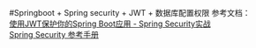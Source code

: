 #Springboot + Spring security + JWT + 数据库配置权限
参考文档：<br>
[使用JWT保护你的Spring Boot应用 - Spring Security实战](https://segmentfault.com/a/1190000009231329#articleHeader8)<br>
[Spring Security 参考手册](http://book-spring-security-reference.vnzmi.com/index.html)


